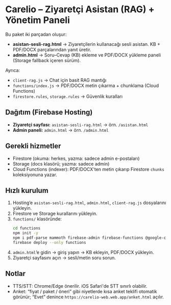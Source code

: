 # Carelio – Ziyaretçi Asistan (RAG) + Yönetim Paneli
Bu paket iki parçadan oluşur:
- **asistan-sesli-rag.html** → Ziyaretçilerin kullanacağı sesli asistan. KB + PDF/DOCX parçalarından yanıt üretir.
- **admin.html** → Soru–Cevap (KB) ekleme ve PDF/DOCX yükleme paneli (Storage fallback içeren sürüm).

Ayrıca:
- `client-rag.js` → Chat için basit RAG mantığı
- `functions/index.js` → PDF/DOCX metin çıkarma + chunklama (Cloud Functions)
- `firestore.rules`, `storage.rules` → Güvenlik kuralları

## Dağıtım (Firebase Hosting)
- **Ziyaretçi sayfası:** `asistan-sesli-rag.html` → örn. `/asistan.html`
- **Admin paneli:** `admin.html` → örn. `/admin.html`

## Gerekli hizmetler
- Firestore (okuma: herkes, yazma: sadece admin e-postaları)
- Storage (docs klasörü; yazma: sadece admin)
- Cloud Functions (indexer): PDF/DOCX'ten metin çıkarıp Firestore `chunks` koleksiyonuna yazar.

## Hızlı kurulum
1) Hosting’e `asistan-sesli-rag.html`, `admin.html`, `client-rag.js` dosyalarını yükleyin.
2) Firestore ve Storage kurallarını yükleyin.
3) `functions/` klasöründe:
   ```bash
   cd functions
   npm init -y
   npm i pdf-parse mammoth firebase-admin firebase-functions @google-cloud/storage
   firebase deploy --only functions
   ```
4) `admin.html`’e gidin → giriş yapın → KB ekleyin, PDF/DOCX yükleyin.
5) Ziyaretçi sayfasını açın → sesli/metin soru sorun.

## Notlar
- TTS/STT: Chrome/Edge önerilir. iOS Safari'de STT sınırlı olabilir.
- Anket: “fiyat / paket / öneri” gibi niyetlerde kısa anket teklifi otomatik görünür; “Evet” denince `https://carelio-web.web.app/anket.html` açılır.
